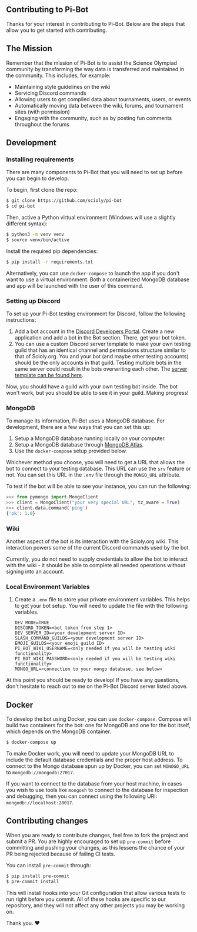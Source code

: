 ## Contributing to Pi-Bot

Thanks for your interest in contributing to Pi-Bot. Below are the steps that allow you to get started with contributing.

## The Mission

Remember that the mission of Pi-Bot is to assist the Science Olympiad community by transforming the way data is transferred and maintained in the community. This includes, for example:

* Maintaining style guidelines on the wiki
* Servicing Discord commands
* Allowing users to get compiled data about tournaments, users, or events
* Automatically moving data between the wiki, forums, and tournament sites (with permission)
* Engaging with the community, such as by posting fun comments throughout the forums

## Development

### Installing requirements

There are many components to Pi-Bot that you will need to set up before you can begin to develop.

To begin, first clone the repo:

```sh
$ git clone https://github.com/scioly/pi-bot
$ cd pi-bot
```

Then, active a Python virtual environment (Windows will use a slightly different syntax):

```sh
$ python3 -m venv venv
$ source venv/bin/active
```

Install the required pip dependencies:

```sh
$ pip install -r requirements.txt
```

Alternatively, you can use `docker-compose` to launch the app if you don't want
to use a virtual environment. Both a containerized MongoDB database and app will
be launched with the user of this command.

### Setting up Discord

To set up your Pi-Bot testing environment for Discord, follow the following instructions:

1. Add a bot account in the [Discord Developers Portal](https://discord.com/developers/applications/).
   Create a new application and add a bot in the Bot section. There, get your bot token.
1. You can use a custom Discord server template to make your own testing guild that
   has an identical channel and permissions structure similar to that of Scioly.org.
   You and your bot (and maybe other testing accounts) should be the only accounts
   in that guild. Testing multiple bots in the same server could result in the bots
   overwriting each other. The [server template can be found here](https://discord.new/Gsk2jP9KnYJv).

Now, you should have a guild with your own testing bot inside. The bot won't work,
but you should be able to see it in your guild. Making progress!

### MongoDB

To manage its information, Pi-Bot uses a MongoDB database. For development, there
are a few ways that you can set this up:

1. Setup a MongoDB database running locally on your computer.
1. Setup a MongoDB database through [MongoDB Atlas](https://www.mongodb.com/atlas/database).
1. Use the `docker-compose` setup provided below.

Whichever method you choose, you will need to get a URL that allows the bot to
connect to your testing database. This URL can use the `srv` feature or not. You
can set this URL in the `.env` file through the `MONGO_URL` attribute.

To test if the bot will be able to see your instance, you can run the following:
```python
>>> from pymongo import MongoClient
>>> client = MongoClient("your very special URL", tz_aware = True)
>>> client.data.command('ping')
{'ok': 1.0}
```

### Wiki

Another aspect of the bot is its interaction with the Scioly.org wiki. This interaction
powers some of the current Discord commands used by the bot.

Currently, you do not need to supply credentials to allow the bot to interact with
the wiki - it should be able to complete all needed operations without signing
into an account.

### Local Environment Variables

1. Create a `.env` file to store your private environment variables. This helps
   to get your bot setup. You will need to update the file with the following variables.
    ```
    DEV_MODE=TRUE
    DISCORD_TOKEN=<bot token from step 1>
    DEV_SERVER_ID=<your development server ID>
    SLASH_COMMAND_GUILDS=<your development server ID>
    EMOJI_GUILDS=<your emoji guild ID>
    PI_BOT_WIKI_USERNAME=<only needed if you will be testing wiki functionality>
    PI_BOT_WIKI_PASSWORD=<only needed if you will be testing wiki functionality>
    MONGO_URL=<connection to your mongo database, see below>
    ```

At this point you should be ready to develop! If you have any questions, don't
hesitate to reach out to me on the Pi-Bot Discord server listed above.

## Docker

To develop the bot using Docker, you can use `docker-compose`. Compose will
build two containers for the bot: one for MongoDB and one for the bot itself, which
depends on the MongoDB container.

```bash
$ docker-compose up
```

To make Docker work, you will need to update your MongoDB URL to include the default
database credentials and the proper host address. To connect to the Mongo database
spun up by Docker, you can set `MONOGO_URL` to `mongodb://mongodb:27017`.

If you want to connect to the database from your host machine, in cases you wish to use
tools like `mongosh` to connect to the database for inspection and debugging, then you
can connect using the following URI: `mongodb://localhost:28017`.

## Contributing changes

When you are ready to contribute changes, feel free to fork the project and submit
a PR. You are highly encouraged to set up `pre-commit` before committing and pushing
your changes, as this lessens the chance of your PR being rejected because of failing
CI tests.

You can install `pre-commit` through:

```bash
$ pip install pre-commit
$ pre-commit install
```

This will install hooks into your Git configuration that allow various tests to
run right before you commit. All of these hooks are specific to our repository,
and they will not affect any other projects you may be working on.

Thank you. :heart:
